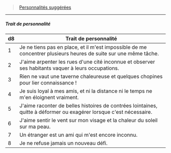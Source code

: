﻿---
!PersonalityTraitItem
Table: >+
  |d8|Trait de personnalité|

  |---|---|

  |1|Je ne tiens pas en place, et il m'est impossible <!--br-->de me concentrer plusieurs heures de suite sur <!--br-->une même tâche.|

  |2|J'aime arpenter les rues d'une cité inconnue <!--br-->et observer ses habitants vaquer à leurs <!--br-->occupations.|

  |3|Rien ne vaut une taverne chaleureuse et <!--br-->quelques chopines pour lier connaissance !|

  |4|Je suis loyal à mes amis, et ni la distance ni le <!--br-->temps ne m'en éloignent vraiment.|

  |5|J'aime raconter de belles histoires de contrées <!--br-->lointaines, quitte à déformer ou exagérer <!--br-->lorsque c'est nécessaire.|

  |6|J'aime sentir le vent sur mon visage et la <!--br-->chaleur du soleil sur ma peau.|

  |7|Un étranger est un ami qui m'est encore <!--br-->inconnu.|

  |8|Je ne refuse jamais un nouveau défi.|

Id: background_explorateur_hd.md#trait-de-personnalité
ParentLink: background_explorateur_hd.md#personnalités-suggérées
Name: Trait de personnalité
ParentName: Personnalités suggérées
NameLevel: 5
Attributes: {}
AttributesDictionary: >+
  {}

---
> [Personnalités suggérées](hd_background_explorateur_personnalites_suggerees.md)

---

##### Trait de personnalité

|d8|Trait de personnalité|
|---|---|
|1|Je ne tiens pas en place, et il m'est impossible de me concentrer plusieurs heures de suite sur une même tâche.|
|2|J'aime arpenter les rues d'une cité inconnue et observer ses habitants vaquer à leurs occupations.|
|3|Rien ne vaut une taverne chaleureuse et quelques chopines pour lier connaissance !|
|4|Je suis loyal à mes amis, et ni la distance ni le temps ne m'en éloignent vraiment.|
|5|J'aime raconter de belles histoires de contrées lointaines, quitte à déformer ou exagérer lorsque c'est nécessaire.|
|6|J'aime sentir le vent sur mon visage et la chaleur du soleil sur ma peau.|
|7|Un étranger est un ami qui m'est encore inconnu.|
|8|Je ne refuse jamais un nouveau défi.|

